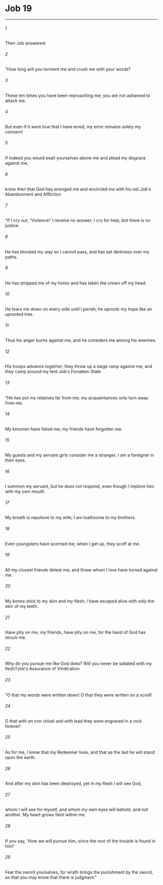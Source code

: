 # Job 19
***



###### 1 
Then Job answered: 

###### 2 
"How long will you torment me and crush me with your words? 

###### 3 
These ten times you have been reproaching me; you are not ashamed to attack me. 

###### 4 
But even if it were true that I have erred, my error remains solely my concern! 

###### 5 
If indeed you would exalt yourselves above me and plead my disgrace against me, 

###### 6 
know then that God has wronged me and encircled me with his net.Job's Abandonment and Affliction 

###### 7 
"If I cry out, 'Violence!' I receive no answer; I cry for help, but there is no justice. 

###### 8 
He has blocked my way so I cannot pass, and has set darkness over my paths. 

###### 9 
He has stripped me of my honor and has taken the crown off my head. 

###### 10 
He tears me down on every side until I perish; he uproots my hope like an uprooted tree. 

###### 11 
Thus his anger burns against me, and he considers me among his enemies. 

###### 12 
His troops advance together; they throw up a siege ramp against me, and they camp around my tent.Job's Forsaken State 

###### 13 
"He has put my relatives far from me; my acquaintances only turn away from me. 

###### 14 
My kinsmen have failed me; my friends have forgotten me. 

###### 15 
My guests and my servant girls consider me a stranger; I am a foreigner in their eyes. 

###### 16 
I summon my servant, but he does not respond, even though I implore him with my own mouth. 

###### 17 
My breath is repulsive to my wife; I am loathsome to my brothers. 

###### 18 
Even youngsters have scorned me; when I get up, they scoff at me. 

###### 19 
All my closest friends detest me; and those whom I love have turned against me. 

###### 20 
My bones stick to my skin and my flesh; I have escaped alive with only the skin of my teeth. 

###### 21 
Have pity on me, my friends, have pity on me, for the hand of God has struck me. 

###### 22 
Why do you pursue me like God does? Will you never be satiated with my flesh?Job's Assurance of Vindication 

###### 23 
"O that my words were written down! O that they were written on a scroll! 

###### 24 
O that with an iron chisel and with lead they were engraved in a rock forever! 

###### 25 
As for me, I know that my Redeemer lives, and that as the last he will stand upon the earth. 

###### 26 
And after my skin has been destroyed, yet in my flesh I will see God, 

###### 27 
whom I will see for myself, and whom my own eyes will behold, and not another. My heart grows faint within me. 

###### 28 
If you say, 'How we will pursue him, since the root of the trouble is found in him!' 

###### 29 
Fear the sword yourselves, for wrath brings the punishment by the sword, so that you may know that there is judgment."
